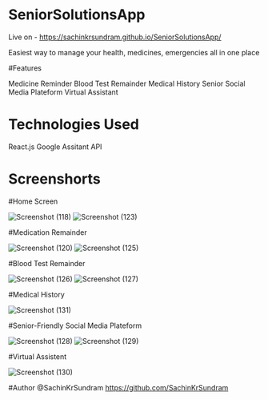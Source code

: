 # SeniorSolutionsApp

Live on -   https://sachinkrsundram.github.io/SeniorSolutionsApp/

Easiest way to manage your health, medicines, emergencies all in one place


#Features

Medicine Reminder
Blood Test Remainder
Medical History
Senior Social Media Plateform
Virtual Assistant


# Technologies Used

React.js
Google Assitant API


# Screenshorts

#Home Screen

![Screenshot (118)](https://user-images.githubusercontent.com/99536825/230072229-fcfa6f5f-2179-4a66-8774-ee4b115a31fe.png)
![Screenshot (123)](https://user-images.githubusercontent.com/99536825/230075026-8a3e6439-8296-4e29-92dc-b7067d6522b1.png)





#Medication Remainder 

![Screenshot (120)](https://user-images.githubusercontent.com/99536825/230072358-9603f0a7-3735-423a-88dc-ff30d278b649.png)
![Screenshot (125)](https://user-images.githubusercontent.com/99536825/230074769-3fb7cc8d-5460-4df7-9a43-5bbf48b342e5.png)



#Blood Test Remainder

![Screenshot (126)](https://user-images.githubusercontent.com/99536825/230072585-9021576b-3ce1-43d9-91a8-51ddfbe376ae.png)
![Screenshot (127)](https://user-images.githubusercontent.com/99536825/230072636-f7c6402a-7268-427e-a0ad-efc827765322.png)


#Medical History

![Screenshot (131)](https://user-images.githubusercontent.com/99536825/230075398-1f6a987e-8b5f-4d14-890e-db389476f136.png)



#Senior-Friendly Social Media Plateform

![Screenshot (128)](https://user-images.githubusercontent.com/99536825/230075473-b3208176-cbcf-47ad-921d-50c382b4e195.png)
![Screenshot (129)](https://user-images.githubusercontent.com/99536825/230075497-9c4b45e8-5bd4-4cf3-8370-64a70ea984d1.png)



#Virtual Assistent

![Screenshot (130)](https://user-images.githubusercontent.com/99536825/230075562-b188d796-61d0-49ce-9436-24b3727f1861.png)


#Author
@SachinKrSundram
https://github.com/SachinKrSundram

